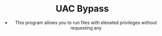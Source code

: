 <div align="center">

# UAC Bypass

- This program allows you to run files with elevated privileges without requesting any 